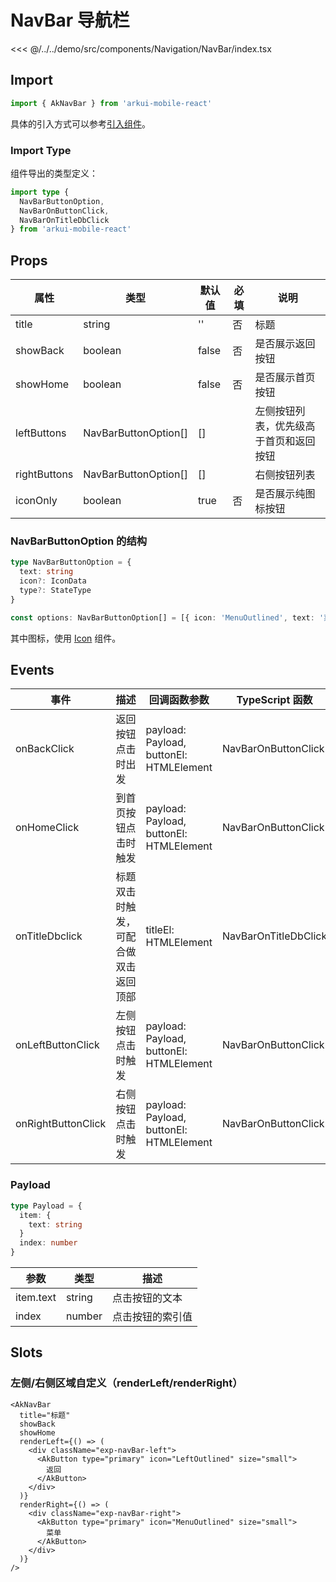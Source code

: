 # NavBar 导航栏

<CodeDemo name="NavBar">

<<< @/../../demo/src/components/Navigation/NavBar/index.tsx

</CodeDemo>

## Import

```js
import { AkNavBar } from 'arkui-mobile-react'
```

具体的引入方式可以参考[引入组件](../guide/import.md)。

### Import Type

组件导出的类型定义：

```ts
import type {
  NavBarButtonOption,
  NavBarOnButtonClick,
  NavBarOnTitleDbClick
} from 'arkui-mobile-react'
```

## Props

| 属性         | 类型                 | 默认值 | 必填 | 说明                                   |
| ------------ | -------------------- | ------ | ---- | -------------------------------------- |
| title        | string               | ''     | 否   | 标题                                   |
| showBack     | boolean              | false  | 否   | 是否展示返回按钮                       |
| showHome     | boolean              | false  | 否   | 是否展示首页按钮                       |
| leftButtons  | NavBarButtonOption[] | []     |      | 左侧按钮列表，优先级高于首页和返回按钮 |
| rightButtons | NavBarButtonOption[] | []     |      | 右侧按钮列表                           |
| iconOnly     | boolean              | true   | 否   | 是否展示纯图标按钮                     |

### NavBarButtonOption 的结构

```ts
type NavBarButtonOption = {
  text: string
  icon?: IconData
  type?: StateType
}

const options: NavBarButtonOption[] = [{ icon: 'MenuOutlined', text: '菜单' }]
```

其中图标，使用 [Icon](./Icon.md) 组件。

## Events

| 事件               | 描述                                 | 回调函数参数                            | TypeScript 函数      |
| ------------------ | ------------------------------------ | --------------------------------------- | -------------------- |
| onBackClick        | 返回按钮点击时出发                   | payload: Payload, buttonEl: HTMLElement | NavBarOnButtonClick  |
| onHomeClick        | 到首页按钮点击时触发                 | payload: Payload, buttonEl: HTMLElement | NavBarOnButtonClick  |
| onTitleDbclick     | 标题双击时触发，可配合做双击返回顶部 | titleEl: HTMLElement                    | NavBarOnTitleDbClick |
| onLeftButtonClick  | 左侧按钮点击时触发                   | payload: Payload, buttonEl: HTMLElement | NavBarOnButtonClick  |
| onRightButtonClick | 右侧按钮点击时触发                   | payload: Payload, buttonEl: HTMLElement | NavBarOnButtonClick  |

### Payload

```ts
type Payload = {
  item: {
    text: string
  }
  index: number
}
```

| 参数      | 类型   | 描述             |
| --------- | ------ | ---------------- |
| item.text | string | 点击按钮的文本   |
| index     | number | 点击按钮的索引值 |

## Slots

### 左侧/右侧区域自定义（renderLeft/renderRight）

```tsx
<AkNavBar
  title="标题"
  showBack
  showHome
  renderLeft={() => (
    <div className="exp-navBar-left">
      <AkButton type="primary" icon="LeftOutlined" size="small">
        返回
      </AkButton>
    </div>
  )}
  renderRight={() => (
    <div className="exp-navBar-right">
      <AkButton type="primary" icon="MenuOutlined" size="small">
        菜单
      </AkButton>
    </div>
  )}
/>
```
